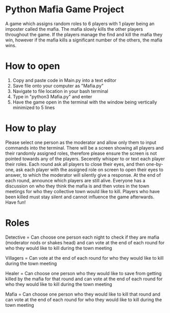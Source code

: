 # Python Mafia Game Project

A game which assigns random roles to 6 players with 1 player being an imposter called the mafia. The mafia slowly kills the other players throughout the game. If the players manage the find and kill the mafia they win, however if the mafia kills a significant number of the others, the mafia wins.

# How to open

1. Copy and paste code in Main.py into a text editor
2. Save file onto your computer as "Mafia.py"
3. Navigate to file location in your bash terminal
4. Type in "python3 Mafia.py" and enter
5. Have the game open in the terminal with the window being vertically minimized to 5 lines

# How to play

Please select one person as the moderator and allow only them to input commands into the terminal. There will be a screen showing all players and their randomly assigned roles, therefore please ensure the screen is not pointed towards any of the players. Seceretly whisper to or text each player their roles. Each round ask all players to close their eyes, and then one-by-one, ask each player with the assigned role on screen to open their eyes to answer, to which the moderator will silently give a response. At the end of each round, announce which players are still alive. Everyone has a discussion on who they think the mafia is and then votes in the town meetings for who they collective town would like to kill. Players who have been killed must stay silent and cannot influence the game afterwards. Have fun!

# Roles

Detective = Can choose one person each night to check if they are mafia (moderator nods or shakes head) and can vote at the end of each round for who they would like to kill during the town meeting

Villagers = Can vote at the end of each round for who they would like to kill during the town meeting

Healer    = Can choose one person who they would like to save from getting killed by the mafia for that round and can vote at the end of each round for who they would like to kill during the town meeting

Mafia     = Can choose one person who they would like to kill that round and can vote at the end of each round for who they would like to kill during the town meeting
